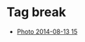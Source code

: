 <!--
title: Tag break
date: 2020-06-28T14:49:39.645Z
tags:
-->
# Tag break

 * [Photo 2014-08-13 15](94633761362.md)